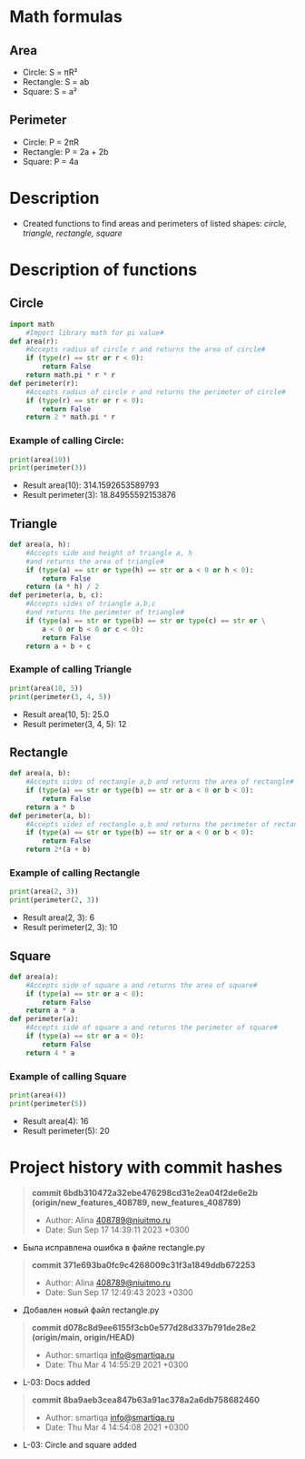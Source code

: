 # Math formulas
## Area
- Circle: S = πR²
- Rectangle: S = ab
- Square: S = a²

## Perimeter
- Circle: P = 2πR
- Rectangle: P = 2a + 2b
- Square: P = 4a
# Description
- Created functions to find areas and perimeters of listed shapes: _circle, triangle, rectangle, square_
# Description of functions
## Circle
```python
import math
    #Import library math for pi value#
def area(r):
    #Accepts radius of circle r and returns the area of circle#
    if (type(r) == str or r < 0):
        return False
    return math.pi * r * r
def perimeter(r):
    #Accepts radius of circle r and returns the perimeter of circle#
    if (type(r) == str or r < 0):
        return False
    return 2 * math.pi * r
```
### Example of calling Circle:
```python
print(area(10))
print(perimeter(3))

```
- Result area(10): 314.1592653589793
- Result perimeter(3): 18.84955592153876

## Triangle
```python
def area(a, h):
    #Accepts side and height of triangle a, h
    #and returns the area of triangle#
    if (type(a) == str or type(h) == str or a < 0 or h < 0):
        return False
    return (a * h) / 2 
def perimeter(a, b, c):
    #Accepts sides of triangle a,b,c
    #and returns the perimeter of triangle#
    if (type(a) == str or type(b) == str or type(c) == str or \
        a < 0 or b < 0 or c < 0):
        return False
    return a + b + c
```
### Example of calling Triangle
```python
print(area(10, 5))
print(perimeter(3, 4, 5))
```
- Result area(10, 5): 25.0
- Result perimeter(3, 4, 5): 12

## Rectangle
```python
def area(a, b):
    #Accepts sides of rectangle a,b and returns the area of rectangle#
    if (type(a) == str or type(b) == str or a < 0 or b < 0):
        return False
    return a * b 
def perimeter(a, b):
    #Accepts sides of rectangle a,b and returns the perimeter of rectangle#
    if (type(a) == str or type(b) == str or a < 0 or b < 0):
        return False
    return 2*(a + b)
```
### Example of calling Rectangle
```python
print(area(2, 3))
print(perimeter(2, 3))
```
- Result area(2, 3): 6
- Result perimeter(2, 3): 10

## Square
```python
def area(a):
    #Accepts side of square a and returns the area of square#
    if (type(a) == str or a < 0):
        return False
    return a * a
def perimeter(a):
    #Accepts side of square a and returns the perimeter of square#
    if (type(a) == str or a < 0):
        return False
    return 4 * a
```
### Example of calling Square

```python
print(area(4))
print(perimeter(5))
```
- Result area(4): 16
- Result perimeter(5): 20

# Project history with commit hashes
> __commit 6bdb310472a32ebe476298cd31e2ea04f2de6e2b (origin/new_features_408789, new_features_408789)__
> - Author: Alina <408789@niuitmo.ru>
> - Date:   Sun Sep 17 14:39:11 2023 +0300
> 
- Была исправлена ошибка в файле rectangle.py

> __commit 371e693ba0fc9c4268009c31f3a1849ddb672253__
> - Author: Alina <408789@niuitmo.ru>
> - Date:   Sun Sep 17 12:49:43 2023 +0300
>
- Добавлен новый файл rectangle.py

> __commit d078c8d9ee6155f3cb0e577d28d337b791de28e2 (origin/main, origin/HEAD)__
> - Author: smartiqa <info@smartiqa.ru>
> - Date:   Thu Mar 4 14:55:29 2021 +0300
>
- L-03: Docs added

> __commit 8ba9aeb3cea847b63a91ac378a2a6db758682460__
> - Author: smartiqa <info@smartiqa.ru>
> - Date:   Thu Mar 4 14:54:08 2021 +0300
>
- L-03: Circle and square added
